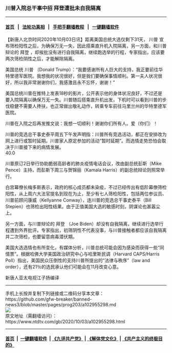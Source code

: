 ### 川普入院总干事中招 拜登遭批未自我隔离
------------------------

#### [首页](https://github.com/gfw-breaker/banned-news3/blob/master/README.md) &nbsp;&nbsp;|&nbsp;&nbsp; [法轮功真相](https://github.com/begood0513/basic/blob/master/README.md)  &nbsp;&nbsp;|&nbsp;&nbsp; [手把手翻墙教程](https://github.com/gfw-breaker/guides/wiki)  &nbsp;&nbsp;|&nbsp;&nbsp; [一键翻墙软件](https://github.com/gfw-breaker/nogfw/blob/master/README.md)  



<div><div class="post_content" itemprop="articleBody">
 <p>
  【新唐人北京时间2020年10月03日讯】距离美国总统大选仅剩下31天，
  <ok href="https://www.ntdtv.com/gb/川普.htm">
   川普
  </ok>
  宣布筛检阳性之后，为确保万无一失，因此搭乘直升机入院隔离，另一方面，和川普辩论的
  <ok href="https://www.ntdtv.com/gb/拜登.htm">
   拜登
  </ok>
  ，却挨批没有进行自我隔离，继续跑选举的行程，专家指出，应该要两次筛检阴性之后，才能解除隔离。
 </p>
 <p>
  美国总统
  <ok href="https://www.ntdtv.com/gb/川普.htm">
   川普
  </ok>
  （Donald Trump）：“我要感谢所有人巨大的支持，我正要前往华特里德军医院。我想我的状况很好，但是我们要确保事情顺利。第一夫人状况很好，所以我非常谢谢你们，我感激且永不忘怀，谢谢！”
 </p>
 <p>
  美国总统川普在推特上发表18秒的影片，公开表示他的身体状况良好，不过还是要入院隔离以确保万无一失。川普随后搭乘直升机出发，下机时可以看到川普的步伐稳健不需要人搀扶，也正常做出敬礼动作，转乘专车前往马里兰州的华特里德军医院。
 </p>
 <p>
  川普在入院之后再发推文说：我想一切顺利！谢谢你们所有人。爱（你们）！
 </p>
 <p>
  川普的竞选总干事史泰平周五下午发声明指：川普所有竞选活动，都正在安排改为网上进行或暂时延期。川普家人原定参加的活动“暂时延期”。而选情走势恐怕会取决于川普接下来的病情发展。
  <br/>
  40.0
 </p>
 <p>
  川普原订2日举行协助脆弱高龄者的肺炎疫情电话会议，改由副总统彭斯（Mike Pence）主持，而彭斯下周三与贺锦丽（Kamala Harris）的副总统辩论则照常举行。
 </p>
 <p>
  白宫幕僚长梅多斯表示，政府的核心成员都未染疫，不过已经传出有低阶幕僚筛检阳性，从上周六大法官提名到现在为止，至少有七人筛检阳性，包括两位参议员、川普前顾问康威（Kellyanne Conway），连川普的竞选总干事史泰平（Bill Stepien）也筛检出阳性结果。由于正值美国大选的敏感时刻，阴谋论也甚嚣尘上。
 </p>
 <p>
  另一方面，与川普辩论的
  <ok href="https://www.ntdtv.com/gb/拜登.htm">
   拜登
  </ok>
  （Joe Biden）却没有自我隔离，继续进行选举行程遭到外界批评。专家指出，初筛阴性不代表没事，与川普接触者都应该自我隔离并二次筛检，也要留意病毒潜伏期。
 </p>
 <p>
  美国大选选情也有所变化，有媒体分析，川普总统可能会因为感染而获得一些“同情票”。根据哈佛大学美国政治研究中心与哈里斯民调（Harvard CAPS/Harris Poll）指出，美国民众压倒性的支持川普所提出的“法律与秩序”（law and order），还有21％的选民承认他们可能会在11月改变心意。
 </p>
 <p>
  新唐人亚太电视江子扬编译
 </p>
 <div class="single_ad">
 </div>
</div>
</div>
<hr/>
手机上长按并复制下列链接或二维码分享本文章：<br/>
https://github.com/gfw-breaker/banned-news3/blob/master/pages/prog203/a102955298.md <br/>
<a href='https://github.com/gfw-breaker/banned-news3/blob/master/pages/prog203/a102955298.md'><img src='https://github.com/gfw-breaker/banned-news3/blob/master/pages/prog203/a102955298.md.png'/></a> <br/>
原文地址（需翻墙访问）：https://www.ntdtv.com/gb/2020/10/03/a102955298.html


------------------------
#### [首页](https://github.com/gfw-breaker/banned-news3/blob/master/README.md) &nbsp;|&nbsp; [一键翻墙软件](https://github.com/gfw-breaker/nogfw/blob/master/README.md) &nbsp;| [《九评共产党》](https://github.com/gfw-breaker/9ping.md/blob/master/README.md#九评之一评共产党是什么) | [《解体党文化》](https://github.com/gfw-breaker/jtdwh.md/blob/master/README.md) | [《共产主义的终极目的》](https://github.com/gfw-breaker/gczydzjmd.md/blob/master/README.md)


<img src='http://gfw-breaker.win/banned-news3/pages/prog203/a102955298.md' width='0px' height='0px'/>